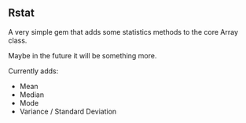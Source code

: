 ## Rstat

A very simple gem that adds some statistics methods to the core Array class.

Maybe in the future it will be something more.

Currently adds:

* Mean
* Median
* Mode
* Variance / Standard Deviation
